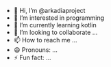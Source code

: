 - 👋 Hi, I’m @arkadiaproject
- 👀 I’m interested in programming  
- 🌱 I’m currently learning kotlin
- 💞️ I’m looking to collaborate ...
- 📫 How to reach me ...
- 😄 Pronouns: ...
- ⚡ Fun fact: ...

<!---
arkadiaproject/arkadiaproject is a ✨ special ✨ repository because its `README.md` (this file) appears on your GitHub profile.
You can click the Preview link to take a look at your changes.
--->
